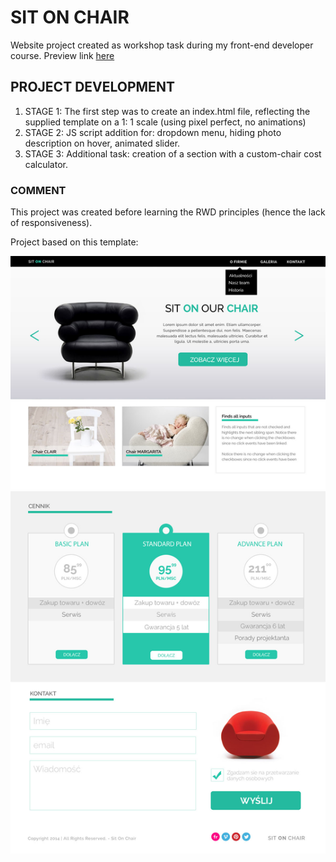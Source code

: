 # SIT ON CHAIR
Website project created as workshop task during my front-end developer course. Preview link [here](https://m-zaremba.github.io/Course_workshop_site/)

## PROJECT DEVELOPMENT
1. STAGE 1: The first step was to create an index.html file, reflecting the supplied template on a 1: 1 scale (using pixel perfect, no animations)
2. STAGE 2: JS script addition for: dropdown menu, hiding photo description on hover, animated slider.
3. STAGE 3: Additional task: creation of a section with a custom-chair cost calculator.

### COMMENT
This project was created before learning the RWD principles (hence the lack of responsiveness).

Project based on this template:

![Project template](/images/warsztat1.jpg)
